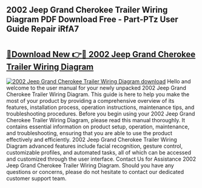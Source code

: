 ## 2002 Jeep Grand Cherokee Trailer Wiring Diagram PDF Download Free - Part-PTz User Guide Repair iRfA7

# <h2><a href="http://dfqhlzk.blite.top/?on=2002+Jeep+Grand+Cherokee+Trailer+Wiring+Diagram">🔗Download New 👉🔴 2002 Jeep Grand Cherokee Trailer Wiring Diagram</a></h2>

[![2002 Jeep Grand Cherokee Trailer Wiring Diagram download](https://i.imgur.com/lujVjoI.png)](http://dfqhlzk.blite.top/?on=2002+Jeep+Grand+Cherokee+Trailer+Wiring+Diagram)
Hello and welcome to the user manual for your newly unpacked 2002 Jeep Grand Cherokee Trailer Wiring Diagram. This guide is here to help you make the most of your product by providing a comprehensive overview of its features, installation process, operation instructions, maintenance tips, and troubleshooting procedures. Before you begin using your 2002 Jeep Grand Cherokee Trailer Wiring Diagram, please read this manual thoroughly. It contains essential information on product setup, operation, maintenance, and troubleshooting, ensuring that you are able to use the product effectively and efficiently. 2002 Jeep Grand Cherokee Trailer Wiring Diagram advanced features include facial recognition, gesture control, customizable profiles, and automated tasks, all of which can be accessed and customized through the user interface. Contact Us for Assistance 2002 Jeep Grand Cherokee Trailer Wiring Diagram. Should you have any questions or concerns, please do not hesitate to contact our dedicated customer support team.
